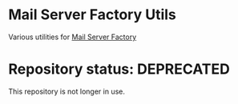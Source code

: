 # Mail Server Factory Utils

Various utilities for [Mail Server Factory](https://github.com/milos85vasic/Mail-Server-Factory)

# Repository status: DEPRECATED

This repository is not longer in use.
